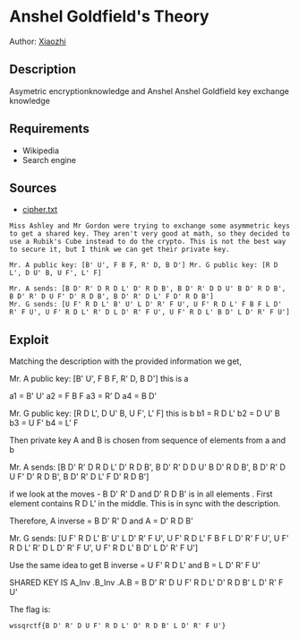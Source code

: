 # Anshel Goldfield's Theory
Author: [Xiaozhi](https://github.com/xiaoxiao69)

## Description

Asymetric encryptionknowledge and Anshel Anshel Goldfield key exchange knowledge

## Requirements
- Wikipedia
- Search engine

## Sources

- [cipher.txt](https://github.com/ChanTingHui/wssqrctf/blob/main/crypto/Emperor's%20Cipher/cipher.txt)

```
Miss Ashley and Mr Gordon were trying to exchange some asymmetric keys to get a shared key. They aren't very good at math, so they decided to use a Rubik's Cube instead to do the crypto. This is not the best way to secure it, but I think we can get their private key.

Mr. A public key: [B' U', F B F, R' D, B D'] Mr. G public key: [R D L', D U' B, U F', L' F]

Mr. A sends: [B D' R' D R D L' D' R D B', B D' R' D D U' B D' R D B', B D' R' D U F' D' R D B', B D' R' D L' F D' R D B'] 
Mr. G sends: [U F' R D L' B' U' L D' R' F U', U F' R D L' F B F L D' R' F U', U F' R D L' R' D L D' R' F U', U F' R D L' B D' L D' R' F U']
```

## Exploit

Matching the description with the provided information we get,

Mr. A public key: [B' U', F B F, R' D, B D'] this is a

a1 = B' U' a2 = F B F a3 = R' D a4 = B D'

Mr. G public key: [R D L', D U' B, U F', L' F] this is b b1 = R D L' b2 = D U' B b3 = U F' b4 = L' F

Then private key A and B is chosen from sequence of elements from a and b

Mr. A sends: [B D' R' D R D L' D' R D B', B D' R' D D U' B D' R D B', B D' R' D U F' D' R D B', B D' R' D L' F D' R D B']

if we look at the moves - B D' R' D and D' R D B' is in all elements . First element contains R D L' in the middle. This is in sync with the description.

Therefore, A inverse = B D' R' D and A = D' R D B'

Mr. G sends: [U F' R D L' B' U' L D' R' F U', U F' R D L' F B F L D' R' F U', U F' R D L' R' D L D' R' F U', U F' R D L' B D' L D' R' F U']

Use the same idea to get B inverse = U F' R D L' and B = L D' R' F U'

SHARED KEY IS A_Inv .B_Inv .A.B = B D' R' D U F' R D L' D' R D B' L D' R' F U'



The flag is:

```
wssqrctf{B D' R' D U F' R D L' D' R D B' L D' R' F U'}
```
